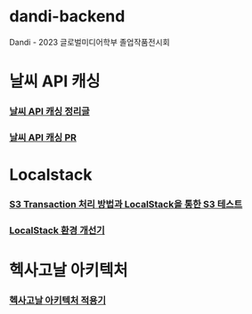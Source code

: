 # dandi-backend

Dandi - 2023 글로벌미디어학부 졸업작품전시회

# 날씨 API 캐싱

### [날씨 API 캐싱 정리글](https://velog.io/@byeongju/%EA%B3%B5%EA%B3%B5-%EB%8D%B0%EC%9D%B4%ED%84%B0-%ED%8F%AC%ED%84%B8-%EB%8B%A8%EA%B8%B0%EC%98%88%EB%B3%B4-api-%EC%BA%90%EC%8B%9C-%EC%A0%81%EC%9A%A9)

### [날씨 API 캐싱 PR](https://github.com/2023-dandi/dandi-backend/pull/322)

# Localstack

### [S3 Transaction 처리 방법과 LocalStack을 통한 S3 테스트](https://velog.io/@byeongju/S3-Transaction-%EC%B2%98%EB%A6%AC-%EB%B0%A9%EB%B2%95%EA%B3%BC-LocalStack%EC%9D%84-%ED%86%B5%ED%95%9C-S3-%ED%85%8C%EC%8A%A4%ED%8A%B8)

### [LocalStack 환경 개선기](https://velog.io/@byeongju/LocalStack-%EB%A1%9C%EC%BB%AC-%ED%99%98%EA%B2%BD%EC%97%90-%EA%B5%AC%EC%B6%95%ED%95%98%EA%B8%B0)

# 헥사고날 아키텍처

### [헥사고날 아키텍처 적용기](https://velog.io/@byeongju/%ED%97%A5%EC%82%AC%EA%B3%A0%EB%82%A0-%EC%95%84%ED%82%A4%ED%85%8D%EC%B2%98%EB%A1%9C%EC%9D%98-%EC%A0%84%ED%99%98%EA%B8%B0)

